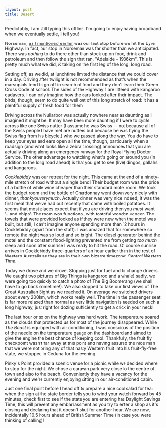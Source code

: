 ```yaml
---
layout: post
title: Desert
---
```




Predictably, I am still typing this offline. I'm going to enjoy having broadband
when we eventually settle, I tell you!


Norseman, [as I mentioned earlier](http://johnsy.com/blog/?entry20060113080152)
was our last stop before we hit the Eyre Highway. In fact, our stop in Norseman
was far shorter than we anticipated. There was _nothing_ to do there other than
stock up on food, drink and petroleum and then follow the sign that ran,
&quot;Adelaide - 1986km&quot;. This is pretty much what we did, _K_ taking on
the first leg of the long, long road.


Setting off, as we did, at lunchtime limited the distance that we could cover in
a day. Driving after twilight is not recommended as that's when the marsupials
tend to go off in search of food and they don't learn their Green Cross Code at
school. The sides of the Highway 1 are littered with kangaroo cadavers. I can
only imagine how the cars looked after their impact. The birds, though, seem to
do quite well out of this long stretch of road: it has a plentiful supply of
fresh food for them!


Driving across the Nullarbor was actually nowhere near as daunting as I imagined
it might be. It may have been more daunting if I were to _cycle_ across like one
Swiss nutter (I assume he was Swiss -- not because all of the Swiss people I
have met are nutters but because he was flying the Swiss flag from his bicycle.)
who we passed along the way. You do have to keep your eyes and ears open all the
time, though, particularly when a roadsign (and what looks like a zebra
crossing) announces that you are actually driving along an emergency runway for
the Royal Flying Doctor Service. The other advantage to watching what's going on
around you (in addition to the long road ahead) is that you get to see (live)
dingos, gallahs and kangaroos.


_Cocklebiddy_ was our retreat for the night. This came at the end of a
ninety-mile stretch of road without a single bend! Their budget room was the
price of a bottle of white wine cheaper than their standard motel room. We took
the budget room and the bottle of Chardonnay went down very nicely with dinner,
_thankyouverymuch_. Actually dinner was very nice indeed, it was the first meal
that we've had out recently that came with boiled potatoes. It seems that most
places expect that if you are driving then you _must_ want '...and chips'. The
room was functional, with tasteful wooden veneer. The towels that were provided
looked as if they were new when the motel was built, but still, I can't imagine
anyone spending more than 12 hours in Cocklebiddy (apart from the staff). I was
amazed that for somewhere so remote the night was so loud and so bright. The
diesel generator behind the motel and the constant flood-lighting prevented me
from getting _too much_ sleep and soon after sunrise I was ready to hit the
road. Of course sunrise arrives in Cocklebiddy three-quarters of an hour earlier
than in the rest of Western Australia as they are in their own bizarre timezone:
_Central Western Time_.


Today we drove and we drove. Stopping just for fuel and to change drivers. We
caught two pictures of Big Things (a kangaroo and a whale) sadly, we were going
too quickly to catch a photo of The Big Boomerang (we shall have to go back
sometime!). We also stopped to take our first views of The Great Australian
Bight as we reached it. On average we switched drivers about every 200km, which
works really well. The time in the passenger seat is far more relaxed than
normal as very little navigation is needed on such a long highway, just right
for dozing sufficiently to get a crick in your neck!


The last hour or so on the highway was hard work. The temperature soared as the
clouds that protected us for most of the journey disappeared. While _The Beast_
is equipped with air conditioning, I was conscious of the position of the needle
on the temperature gauge on the dashboard and aimed to give the engine the best
chance of keeping cool. Thankfully, the fruit fly checkpoint wasn't far away at
this point and having assured the nice man that we were not bring any of that
nasty Western fruit into his fruit-fly-free state, we stopped in Ceduna for the
evening.


Pinky's Point provided a scenic venue for a picnic while we decided where to
stop for the night. We chose a caravan park very close to the centre of town and
also to the beach. Conveniently they have a vacancy for the evening and we're
currently enjoying sitting in our air-conditioned cabin.


Just one final point before I head off to prepare a nice cool salad for tea:
when the sign at the state border tells you to wind your watch forward by 45
minutes, check first to see if the state you are entering has Daylight Savings
Time, this will prevent any embarrassment as you try to enter a shop as it's
closing and declaring that it doesn't shut for another hour. We are now,
incidentally 10.5 hours ahead of British Summer Time (in case you were thinking
of calling)!

